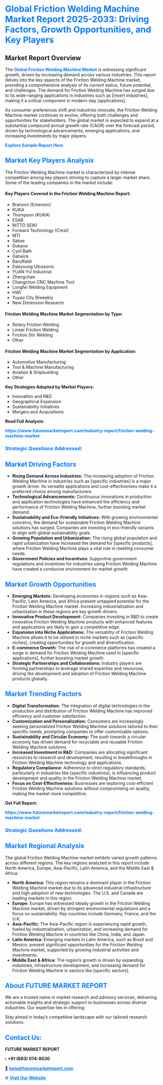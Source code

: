<h1 style="color: #007BFF;">Global Friction Welding Machine Market Report 2025-2033: Driving Factors, Growth Opportunities, and Key Players</h1>

<section id="overview">
<h2>Market Report Overview</h2>
<p>The <a href="https://www.futuremarketreport.com/industry-report/friction-welding-machine-market" style="color: #007BFF; text-decoration: none;"><strong>Global Friction Welding Machine Market</strong></a> is witnessing significant growth, driven by increasing demand across various industries. This report delves into the key aspects of the Friction Welding Machine market, providing a comprehensive analysis of its current status, future potential, and challenges. The demand for Friction Welding Machine has surged due to its wide-ranging applications in industries such as [insert industries], making it a critical component in modern-day [applications].</p>
<p>As consumer preferences shift and industries innovate, the Friction Welding Machine market continues to evolve, offering both challenges and opportunities for stakeholders. The global market is expected to expand at a substantial compound annual growth rate (CAGR) over the forecast period, driven by technological advancements, emerging applications, and increasing investments by major players.</p>
</section>

<section id="overview">
<p><a href="https://www.futuremarketreport.com/request-sample/reportId=88613" style="color: #007BFF; text-decoration: none;"><strong>Explore Sample Report Here</strong></a></p>
</section>

<section id="key-players">
<h2 style="color: #007BFF;">Market Key Players Analysis</h2>
<p>The Friction Welding Machine market is characterized by intense competition among key players striving to capture a larger market share. Some of the leading companies in the market include:</p>
<h4>Key Players Covered in the Friction Welding Machine Report:</h4>
<ul><li>Branson (Emerson)</li><li>KUKA</li><li>Thompson (KUKA)</li><li>ESAB</li><li>NITTO SEIKI</li><li>Forward Technology (Crest)</li><li>MTI</li><li>Sakae</li><li>Dukane</li><li>Cyril Bath</li><li>Gatwick</li><li>Baruffaldi</li><li>Daeyoung Ultrasonic</li><li>YUAN YU Industrial</li><li>Zhengchen</li><li>Changchun CNC Machine Tool</li><li>Longfei Welding Equipment</li><li>HWI</li><li>Yuyao City Biweekly</li><li>New Dimension Research</li></ul>
<h4>Friction Welding Machine Market Segmentation by Type:</h4>
<ul><li>Rotary Friction Welding</li><li>Linear Friction Welding</li><li>Friction Stir Welding</li><li>Other</li></ul>

<h4>Friction Welding Machine Market Segmentation by Application:</h4>
<ul><li>Automotive Manufacturing</li><li>Tool &amp; Machine Manufacturing</li><li>Aviation &amp; Shipbuilding</li><li>Other</li></ul>
<p><strong>Key Strategies Adopted by Market Players:</strong></p>
<ul>
<li>Innovation and R&D</li>
<li>Geographical Expansion</li>
<li>Sustainability Initiatives</li>
<li>Mergers and Acquisitions</li>
</ul>
</section>

<section>
<p><strong>Read Full Analysis: </strong></p><a href="https://www.futuremarketreport.com/industry-report/friction-welding-machine-market" style="color: #007BFF; text-decoration: none;"><strong>https://www.futuremarketreport.com/industry-report/friction-welding-machine-market</strong></a>
<h3 style="color: #007BFF;">Strategic Questions Addressed:</h3>
</section>

<section id="driving-factors">
<h2 style="color: #007BFF;">Market Driving Factors</h2>
<ul>
<li><strong>Rising Demand Across Industries:</strong> The increasing adoption of Friction Welding Machine in industries such as [specific industries] is a major growth driver. Its versatile applications and cost-effectiveness make it a preferred choice among manufacturers.</li>
<li><strong>Technological Advancements:</strong> Continuous innovations in production and application technologies have enhanced the efficiency and performance of Friction Welding Machine, further boosting market demand.</li>
<li><strong>Sustainability and Eco-Friendly Initiatives:</strong> With growing environmental concerns, the demand for sustainable Friction Welding Machine solutions has surged. Companies are investing in eco-friendly variants to align with global sustainability goals.</li>
<li><strong>Growing Population and Urbanization:</strong> The rising global population and rapid urbanization have increased the demand for [specific products], where Friction Welding Machine plays a vital role in meeting consumer needs.</li>
<li><strong>Government Policies and Incentives:</strong> Supportive government regulations and incentives for industries using Friction Welding Machine have created a conducive environment for market growth.</li>
</ul>
</section>

<section id="growth-opportunities">
<h2 style="color: #007BFF;">Market Growth Opportunities</h2>
<ul>
<li><strong>Emerging Markets:</strong> Developing economies in regions such as Asia-Pacific, Latin America, and Africa present untapped potential for the Friction Welding Machine market. Increasing industrialization and urbanization in these regions are key growth drivers.</li>
<li><strong>Innovative Product Development:</strong> Companies investing in R&D to create innovative Friction Welding Machine products with enhanced features and applications are likely to gain a competitive edge.</li>
<li><strong>Expansion into Niche Applications:</strong> The versatility of Friction Welding Machine allows it to be utilized in niche markets such as [specific niches], creating opportunities for growth and diversification.</li>
<li><strong>E-commerce Growth:</strong> The rise of e-commerce platforms has created a surge in demand for Friction Welding Machine used in [specific applications], further boosting market growth.</li>
<li><strong>Strategic Partnerships and Collaborations:</strong> Industry players are forming partnerships to leverage shared expertise and resources, driving the development and adoption of Friction Welding Machine products globally.</li>
</ul>
</section>

<section id="trending-factors">
<h2 style="color: #007BFF;">Market Trending Factors</h2>
<ul>
<li><strong>Digital Transformation:</strong> The integration of digital technologies in the production and distribution of Friction Welding Machine has improved efficiency and customer satisfaction.</li>
<li><strong>Customization and Personalization:</strong> Consumers are increasingly seeking personalized Friction Welding Machine solutions tailored to their specific needs, prompting companies to offer customizable options.</li>
<li><strong>Sustainability and Circular Economy:</strong> The push towards a circular economy has driven demand for recyclable and reusable Friction Welding Machine solutions.</li>
<li><strong>Increased Investment in R&D:</strong> Companies are allocating significant resources to research and development, resulting in breakthroughs in Friction Welding Machine technology and applications.</li>
<li><strong>Regulatory Compliance:</strong> Adherence to strict regulatory standards, particularly in industries like [specific industries], is influencing product development and quality in the Friction Welding Machine market.</li>
<li><strong>Focus on Cost-Effectiveness:</strong> Businesses are exploring cost-efficient Friction Welding Machine solutions without compromising on quality, making the market more competitive.</li>
</ul>
</section>

<section>
<p><strong>Get Full Report: </strong></p><a href="https://www.futuremarketreport.com/industry-report/friction-welding-machine-market" style="color: #007BFF; text-decoration: none;"><strong>https://www.futuremarketreport.com/industry-report/friction-welding-machine-market</strong></a>
<h3 style="color: #007BFF;">Strategic Questions Addressed:</h3>
</section>


<section id="regional-analysis">
<h2 style="color: #007BFF;">Market Regional Analysis</h2>
<p>The global Friction Welding Machine market exhibits varied growth patterns across different regions. The key regions analyzed in this report include North America, Europe, Asia-Pacific, Latin America, and the Middle East & Africa:</p>
<ul>
<li><strong>North America:</strong> This region remains a dominant player in the Friction Welding Machine market due to its advanced industrial infrastructure and high adoption of new technologies. The U.S. and Canada are leading markets in this region.</li>
<li><strong>Europe:</strong> Europe has witnessed steady growth in the Friction Welding Machine market, driven by stringent environmental regulations and a focus on sustainability. Key countries include Germany, France, and the U.K.</li>
<li><strong>Asia-Pacific:</strong> The Asia-Pacific region is experiencing rapid growth, fueled by industrialization, urbanization, and increasing demand for Friction Welding Machine in countries like China, India, and Japan.</li>
<li><strong>Latin America:</strong> Emerging markets in Latin America, such as Brazil and Mexico, present significant opportunities for the Friction Welding Machine market, supported by growing industrial activities and investments.</li>
<li><strong>Middle East & Africa:</strong> The region’s growth is driven by expanding industries, infrastructure development, and increasing demand for Friction Welding Machine in sectors like [specific sectors].</li>
</ul>
</section>

<footer>
<h2 style="color: #007BFF;">About FUTURE MARKET REPORT</h2>
<p>We are a trusted name in market research and advisory services, delivering actionable insights and strategic support to businesses across diverse industries. Our expertise lies in offering:</p>

<p>Stay ahead in today’s competitive landscape with our tailored research solutions.</p>

<h2 style="color: #007BFF;">Contact Us:</h2>
<p><strong>FUTURE MARKET REPORT</strong></p>
<p>📞 <strong>+91 (883) 074-8030</strong></p>
<p>📧 <strong><a href="mailto:help@futuremarketreport.com" style="color: #007BFF;">help@futuremarketreport.com</a></strong></p>
<p>🌐 <strong><a href="https://www.futuremarketreport.com/" style="color: #007BFF;">Visit Our Website</a></strong></p>
</footer>